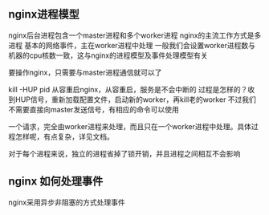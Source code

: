 ## nginx进程模型

nginx后台进程包含一个master进程和多个worker进程
nginx的主流工作方式是多进程
基本的网络事件，主在worker进程中处理
一般我们会设置worker进程数与机器的cpu核数一致，这与nginx的进程模型及事件处理模型有关

要操作nginx，只需要与master进程通信就可以了

kill -HUP pid 
从容重启nginx，从容重启，服务是不会中断的
过程是怎样的？收到HUP信号，重新加载配置文件，启动新的worker，再kill老的worker
不过我们不需要直接向master发送信号，有相应的命令可以使用

一个请求，完全由worker进程来处理，而且只在一个worker进程中处理。具体过程怎样呢，有点复杂，详见文档。

对于每个进程来说，独立的进程省掉了锁开销，并且进程之间相互不会影响

## nginx 如何处理事件
nginx采用异步非阻塞的方式处理事件